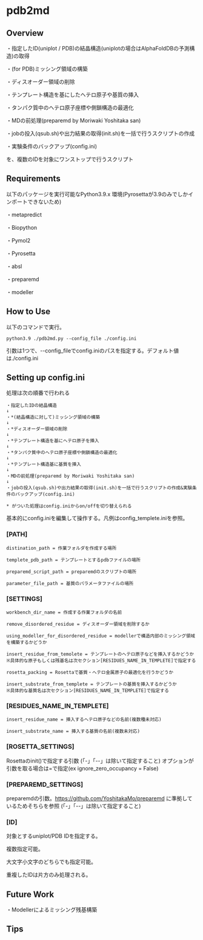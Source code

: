 # pdb2md
## Overview
・指定したID(uniplot / PDB)の結晶構造(uniplotの場合はAlphaFoldDBの予測構造)の取得

・(for PDB)ミッシング領域の構築

・ディスオーダー領域の削除

・テンプレート構造を基にしたヘテロ原子や基質の挿入

・タンパク質中のヘテロ原子座標や側鎖構造の最適化

・MDの前処理(preparemd by Moriwaki Yoshitaka san)

・jobの投入(qsub.sh)や出力結果の取得(init.sh)を一括で行うスクリプトの作成

・実験条件のバックアップ(config.ini)

を、複数のIDを対象にワンストップで行うスクリプト

## Requirements
以下のパッケージを実行可能なPython3.9.x 環境(Pyrosettaが3.9のみでしかインポートできないため)

・metapredict

・Biopython

・Pymol2

・Pyrosetta

・absl

・preparemd

・modeller

## How to Use
以下のコマンドで実行。

    python3.9 ./pdb2md.py --config_file ./config.ini

引数は1つで、--config_fileでconfig.iniのパスを指定する。デフォルト値は./config.ini

## Setting up config.ini

処理は次の順番で行われる
    
    ・指定したIDの結晶構造
    ↓
    ・*(結晶構造に対して)ミッシング領域の構築
    ↓
    ・*ディスオーダー領域の削除
    ↓
    ・*テンプレート構造を基にヘテロ原子を挿入
    ↓
    ・*タンパク質中のヘテロ原子座標や側鎖構造の最適化
    ↓
    ・*テンプレート構造基に基質を挿入
    ↓
    ・MDの前処理(preparemd by Moriwaki Yoshitaka san)
    ↓
    ・jobの投入(qsub.sh)や出力結果の取得(init.sh)を一括で行うスクリプトの作成&実験条件のバックアップ(config.ini)
    
    * がついた処理はconfig.iniからon/offを切り替えられる

基本的にconfig.iniを編集して操作する。凡例はconfig_templete.iniを参照。

### [PATH]

    distination_path = 作業フォルダを作成する場所

    templete_pdb_path = テンプレートとするpdbファイルの場所

    preparemd_script_path = preparemdのスクリプトの場所

    parameter_file_path = 基質のパラメータファイルの場所

### [SETTINGS]

    workbench_dir_name = 作成する作業フォルダの名前

    remove_disordered_residue = ディスオーダー領域を削除するか

    using_modeller_for_disordered_residue = modellerで構造内部のミッシング領域を構築するかどうか

    insert_residue_from_temolete = テンプレートのヘテロ原子などを挿入するかどうか
    ※具体的な原子もしくは残基名は次セクション[RESIDUES_NAME_IN_TEMPLETE]で指定する

    rosetta_packing = Rosettaで基質・ヘテロ金属原子の最適化を行うかどうか

    insert_substrate_from_templete = テンプレートの基質を挿入するかどうか
    ※具体的な基質名は次セクション[RESIDUES_NAME_IN_TEMPLETE]で指定する

### [RESIDUES_NAME_IN_TEMPLETE]

    insert_residue_name = 挿入するヘテロ原子などの名前(複数種未対応)

    insert_substrate_name = 挿入する基質の名前(複数未対応)

### [ROSETTA_SETTINGS]

 Rosettaのinit()で指定する引数 (「-」「--」は除いて指定すること)
 オプションが引数を取る場合は=で指定(ex ignore_zero_occupancy = False)

### [PREPAREMD_SETTINGS]

 preparemdの引数。<https://github.com/YoshitakaMo/preparemd> に準拠しているためそちらを参照
 (「-」「--」は除いて指定すること)

### [ID]

対象とするuniplot/PDB IDを指定する。

複数指定可能。

大文字小文字のどちらでも指定可能。

重複したIDは片方のみ処理される。

## Future Work

・Modellerによるミッシング残基構築

## Tips
